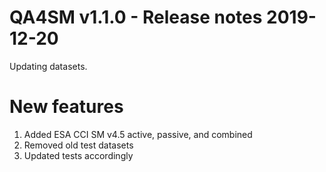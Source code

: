 QA4SM v1.1.0 - Release notes 2019-12-20
=======================================================

Updating datasets.

# New features

1. Added ESA CCI SM v4.5 active, passive, and combined
2. Removed old test datasets
3. Updated tests accordingly

